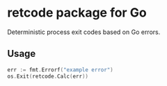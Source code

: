 # retcode package for Go

Deterministic process exit codes based on Go errors.

## Usage

```go
err := fmt.Errorf("example error")
os.Exit(retcode.Calc(err))
```

